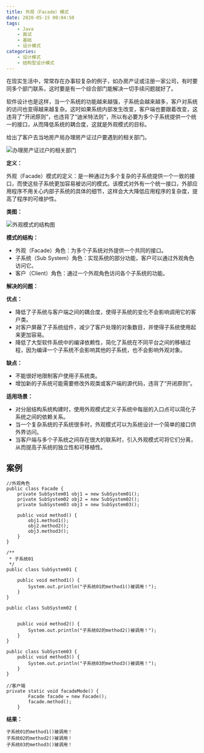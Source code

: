 ```yaml
---
title: 外观（Facade）模式
date: 2020-05-15 00:04:50
tags:
	- Java
	- 面试
	- 基础
	- 设计模式
categories: 
	- 设计模式
	- 结构型设计模式
---
```


在现实生活中，常常存在办事较复杂的例子，如办房产证或注册一家公司，有时要同多个部门联系，这时要是有一个综合部门能解决一切手续问题就好了。

软件设计也是这样，当一个系统的功能越来越强，子系统会越来越多，客户对系统的访问也变得越来越复杂。这时如果系统内部发生改变，客户端也要跟着改变，这违背了“开闭原则”，也违背了“迪米特法则”，所以有必要为多个子系统提供一个统一的接口，从而降低系统的耦合度，这就是外观模式的目标。

给出了客户去当地房产局办理房产证过户要遇到的相关部门。

![办理房产证过户的相关部门](http://c.biancheng.net/uploads/allimg/181115/3-1Q11515205E60.gif)

**定义：**

外观（Facade）模式的定义：是一种通过为多个复杂的子系统提供一个一致的接口，而使这些子系统更加容易被访问的模式。该模式对外有一个统一接口，外部应用程序不用关心内部子系统的具体的细节，这样会大大降低应用程序的复杂度，提高了程序的可维护性。

**类图：**

![外观模式的结构图](http://c.biancheng.net/uploads/allimg/181115/3-1Q115152143509.gif)

**模式的结构：**

- 外观（Facade）角色：为多个子系统对外提供一个共同的接口。
- 子系统（Sub System）角色：实现系统的部分功能，客户可以通过外观角色访问它。
- 客户（Client）角色：通过一个外观角色访问各个子系统的功能。

**解决的问题：**

**优点：**

- 降低了子系统与客户端之间的耦合度，使得子系统的变化不会影响调用它的客户类。
- 对客户屏蔽了子系统组件，减少了客户处理的对象数目，并使得子系统使用起来更加容易。
- 降低了大型软件系统中的编译依赖性，简化了系统在不同平台之间的移植过程，因为编译一个子系统不会影响其他的子系统，也不会影响外观对象。

**缺点：**

- 不能很好地限制客户使用子系统类。
- 增加新的子系统可能需要修改外观类或客户端的源代码，违背了“开闭原则”。

**适用场景：**

- 对分层结构系统构建时，使用外观模式定义子系统中每层的入口点可以简化子系统之间的依赖关系。
- 当一个复杂系统的子系统很多时，外观模式可以为系统设计一个简单的接口供外界访问。
- 当客户端与多个子系统之间存在很大的联系时，引入外观模式可将它们分离，从而提高子系统的独立性和可移植性。

## 案例

```
//外观角色
public class Facade {
    private SubSystem01 obj1 = new SubSystem01();
    private SubSystem02 obj2 = new SubSystem02();
    private SubSystem03 obj3 = new SubSystem03();

    public void method() {
        obj1.method1();
        obj2.method2();
        obj3.method3();
    }
}

/**
 * 子系统01
 */
public class SubSystem01 {

    public void method1() {
        System.out.println("子系统01的method1()被调用！");
    }
}

public class SubSystem02 {


    public void method2() {
        System.out.println("子系统02的method2()被调用！");
    }
}

public class SubSystem03 {
    public void method3() {
        System.out.println("子系统03的method3()被调用！");
    }
}

//客户端
private static void facadeMode() {
        Facade facade = new Facade();
        facade.method();
    }
```

**结果：**

```
子系统01的method1()被调用！
子系统02的method2()被调用！
子系统03的method3()被调用！
```

